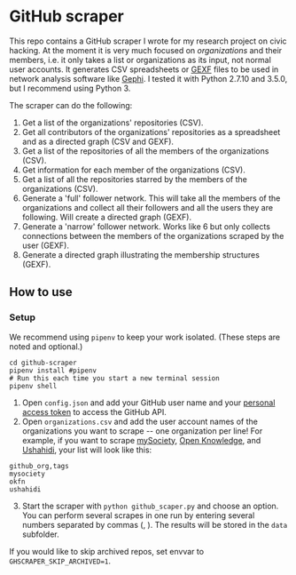 # GitHub scraper

This repo contains a GitHub scraper I wrote for my research project on civic hacking. At the moment it is very much focused on *organizations* and their members, i.e. it only takes a list or organizations as its input, not normal user accounts. It generates CSV spreadsheets or [GEXF](http://gexf.net/format/) files to be used in network analysis software like [Gephi](https://gephi.github.io/). I tested it with Python 2.7.10 and 3.5.0, but I recommend using Python 3.

The scraper can do the following:

1. Get a list of the organizations' repositories (CSV).
2. Get all contributors of the organizations' repositories as a spreadsheet and as a directed graph (CSV and GEXF).
3. Get a list of the repositories of all the members of the organizations (CSV).
4. Get information for each member of the organizations (CSV).
5. Get a list of all the repositories starred by the members of the organizations (CSV).
6. Generate a 'full' follower network. This will take all the members of the organizations and collect all their followers and all the users they are following. Will create a directed graph (GEXF).
7. Generate a 'narrow' follower network. Works like 6 but only collects connections between the members of the organizations scraped by the user (GEXF).
8. Generate a directed graph illustrating the membership structures (GEXF).

## How to use

### Setup

We recommend using `pipenv` to keep your work isolated. (These steps are
noted and optional.)

```
cd github-scraper
pipenv install #pipenv
# Run this each time you start a new terminal session
pipenv shell
```

1. Open `config.json` and add your GitHub user name and your [personal access token](https://github.com/settings/tokens) to access the GitHub API.
2. Open `organizations.csv` and add the user account names of the organizations you want to scrape -- one organization per line! For example, if you want to scrape [mySociety](https://github.com/mysociety), [Open Knowledge](https://github.com/okfn), and [Ushahidi](https://github.com/ushahidi), your list will look like this:

```
github_org,tags
mysociety
okfn
ushahidi
```

3. Start the scraper with `python github_scaper.py` and choose an option. You can perform several scrapes in one run by entering several numbers separated by commas (, ). The results will be stored in the `data` subfolder.

If you would like to skip archived repos, set envvar to
`GHSCRAPER_SKIP_ARCHIVED=1`.
